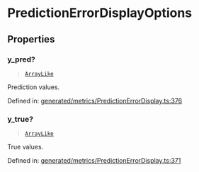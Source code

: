# PredictionErrorDisplayOptions

## Properties

### y\_pred?

> [`ArrayLike`](../types/ArrayLike.md)

Prediction values.

Defined in:  [generated/metrics/PredictionErrorDisplay.ts:376](https://github.com/transitive-bullshit/scikit-learn-ts/blob/122b3c0/packages/sklearn/src/generated/metrics/PredictionErrorDisplay.ts#L376)

### y\_true?

> [`ArrayLike`](../types/ArrayLike.md)

True values.

Defined in:  [generated/metrics/PredictionErrorDisplay.ts:371](https://github.com/transitive-bullshit/scikit-learn-ts/blob/122b3c0/packages/sklearn/src/generated/metrics/PredictionErrorDisplay.ts#L371)
